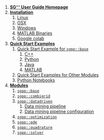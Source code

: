 1. [**SG⁺⁺ User Guide Homepage**](https://github.com/SGpp/SGpp/wiki)
2. [**Installation**](https://github.com/SGpp/SGpp/wiki/Installation)
   1. [Linux](https://github.com/SGpp/SGpp/wiki/Linux-(GCC-Clang-ICC))
   2. [OSX](https://github.com/SGpp/SGpp/wiki/OSX-(GCC-ICC))
   3. [Windows](https://github.com/SGpp/SGpp/wiki/Windows-(MinGW))
   4. [MATLAB Binaries](https://github.com/SGpp/SGpp/wiki/MATLAB-binaries)
   5. [Google colab](https://github.com/SGpp/SGpp/wiki/Installing-pysgpp-on-colab)
3. [**Quick Start Examples**](https://github.com/SGpp/SGpp/wiki/Quick-Start)
   1. [Quick Start Example for `sgpp::base`](https://github.com/SGpp/SGpp/wiki/Quick-Start)
      1. [C++](https://github.com/SGpp/SGpp/wiki/Base-quick-start-(C%E2%81%BA%E2%81%BA))
      2. [Python](https://github.com/SGpp/SGpp/wiki/Base-quick-start-(Python))
      3. [Java](https://github.com/SGpp/SGpp/wiki/Base-quick-start-(Java))
      4. [MATLAB](https://github.com/SGpp/SGpp/wiki/Base-quick-start-(MATLAB))
   2. [Quick Start Examples for Other Modules](https://github.com/SGpp/SGpp/wiki/Quick-Start)
   3. [Python Notebooks](https://github.com/SGpp/SGpp/wiki/Python-Notebooks)
4. [**Modules**](https://github.com/SGpp/SGpp/wiki/Modules)
   1. [`sgpp::base`](https://github.com/SGpp/SGpp/wiki/Module-sgpp::base)
   2. [`sgpp::combigrid`](https://github.com/SGpp/SGpp/wiki/Module-sgpp::combigrid)
   3. [`sgpp::datadriven`](https://github.com/SGpp/SGpp/wiki/Module-sgpp::datadriven)
      1. [Data mining pipeline](https://github.com/SGpp/SGpp/wiki/Datadriven-datamining-pipeline)
      2. [Data mining pipeline configuration](https://github.com/SGpp/SGpp/wiki/Datadriven-datamining-pipeline-configuration)
   4. [`sgpp::optimization`](https://github.com/SGpp/SGpp/wiki/Module-sgpp::optimization)
   5. [`sgpp::pde`](https://github.com/SGpp/SGpp/wiki/Module-sgpp::pde)
   6. [`sgpp::quadrature`](https://github.com/SGpp/SGpp/wiki/Module-sgpp::quadrature)
   7. [`sgpp::solver`](https://github.com/SGpp/SGpp/wiki/Module-sgpp::solver)